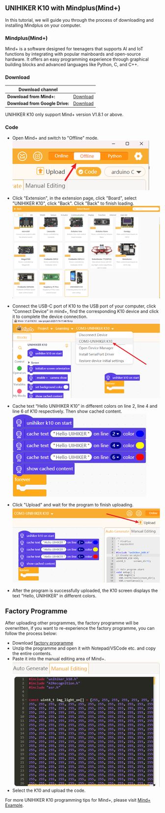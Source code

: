 ## **UNIHIKER K10 with Mindplus(Mind+)**
In this tutorial, we will guide you through the process of downloading and installing Mindplus on your computer.

### **Mindplus(Mind+)**
Mind+ is a software designed for teenagers that supports AI and IoT functions by integrating with popular mainboards and open-source hardware. It offers an easy programming experience through graphical building blocks and advanced languages like Python, C, and C++.

### **Download**
| **Download channel** |  |
| --- | --- |
| **Download from Mind+:** | [Download](https://mindplus.cc/download-en.html) |
| **Download from Google Drive:** | [Download](https://drive.google.com/drive/folders/1yiKYmkbPPsy_453x77djwkAXjnhWeNgS?usp=sharing) |
UNIHIKER K10 only support Mind+ version V1.8.1 or above.

### **Code**
- Open Mind+ and switch to "Offline" mode.
![image.png](img/gettingstarted_mindplus/Mindplus1.png)
- Click "Extension", in the extension page, click "Board", select "UNIHIKER K10", click "Back". Click "Back" to finish loading.
![image.png](img/gettingstarted_mindplus/Mindplus2.png)

- Connect the USB-C port of K10 to the USB port of your computer, click “Connect Device” in mind+, find the corresponding K10 device and click it to complete the device connection.
![image.png](img/gettingstarted_mindplus/Mindplus3.png)

- Cache text “Hello UNIHIKER K10” in different colors on line 2, line 4 and line 6 of K10 respectively. Then show cached content.
![image.png](img/gettingstarted_mindplus/Mindplus4.png)

- Click "Upload" and wait for the program to finish uploading.
![image.png](img/gettingstarted_mindplus/Mindplus5.png)

- After the program is successfully uploaded, the K10 screen displays the text "Hello, UNIHIKER" in different colors.

## **Factory Programme**
After uploading other programmes, the factory programme will be overwritten, if you want to re-experience the factory programme, you can follow the process below:<br/>
- Download [factory programme](https://img.dfrobot.com.cn/wikicn/62b2fb5caa613609f271523c/90d9a709be69b96c37cadd2af0337b0e.zip)<br/>
- Unzip the programme and open it with Notepad/VSCode etc. and copy the entire contents.<br/>
- Paste it into the manual editing area of Mind+.<br/>
![image.png](../img/get-started/getstarted5.png)<br/>
- Select the K10 and upload the code.

For more UNIHIKER K10 programming tips for Mind+, please visit [Mind+ Example](https://www.unihiker.com/wiki/K10/Examples/examples_mindplus/).